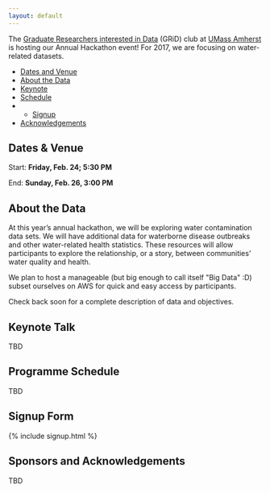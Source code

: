 ```yaml
---
layout: default
---
```


<link rel="stylesheet" href="https://maxcdn.bootstrapcdn.com/font-awesome/4.5.0/css/font-awesome.min.css">


The [Graduate Researchers interested in Data](http://www.gridclub.io) (GRiD) club at [UMass Amherst](http://www.umass.edu) is hosting our Annual Hackathon event! For 2017, we are focusing on water-related datasets.

- [Dates and Venue](#timeplace)
- [About the Data](#dataset)
- [Keynote](#keynote)
- [Schedule](#programme)
- - [Signup](#signup)
- [Acknowledgements](#ack)



## <a name="timeplace"></a> Dates & Venue 

Start: **Friday, Feb. 24; 5:30 PM**

End: **Sunday, Feb. 26, 3:00 PM**



## <a name="dataset"></a> About the Data

At this year’s annual hackathon, we will be exploring water contamination data sets. We will have additional data for waterborne disease outbreaks and other water-related health statistics. These resources will allow participants to explore the relationship, or a story, between communities’ water quality and health. 

We plan to host a manageable (but big enough to call itself "Big Data" :D) subset ourselves on AWS for quick and easy access by participants.

Check back soon for a complete description of data and objectives.

## <a name="keynote"></a> Keynote Talk
TBD

## <a name="keynote"></a> Programme Schedule
TBD

## <a name="signup"></a> Signup Form
{% include signup.html %}

## <a name="ack"></a>Sponsors and Acknowledgements
TBD


